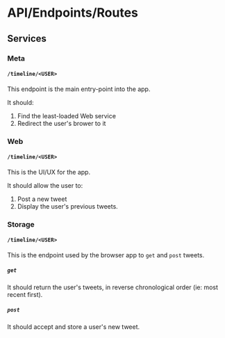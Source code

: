 # API/Endpoints/Routes

## Services

### Meta

#### `/timeline/<USER>`

This endpoint is the main entry-point into the app.

It should:

1. Find the least-loaded Web service
2. Redirect the user's brower to it

### Web

#### `/timeline/<USER>`

This is the UI/UX for the app.

It should allow the user to:

1. Post a new tweet
2. Display the user's previous tweets.

### Storage

#### `/timeline/<USER>`

This is the endpoint used by the browser app to `get` and `post` tweets.

##### `get`

It should return the user's tweets, in reverse chronological order (ie: most recent first).

##### `post`

It should accept and store a user's new tweet.
